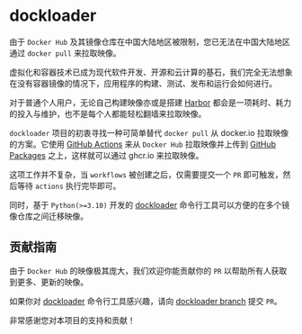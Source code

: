 # dockloader

由于 `Docker Hub` 及其镜像仓库在中国大陆地区被限制，您已无法在中国大陆地区通过 `docker pull` 来拉取映像。

虚拟化和容器技术已成为现代软件开发、开源和云计算的基石，我们完全无法想象在没有容器镜像的情况下，应用程序的构建、测试、发布和运行会如何进行。

对于普通个人用户，无论自己构建映像亦或是搭建 [Harbor](https://github.com/goharbor/harbor) 都会是一项耗时、耗力的投入与维护，也不是每个人都能轻松翻墙来拉取映像。

`dockloader` 项目的初衷寻找一种可简单替代 `docker pull` 从 docker.io 拉取映像的方案。它使用 [GitHub Actions](https://github.com/features/actions) 来从 `Docker Hub` 拉取映像并上传到 [GitHub Packages](https://github.com/features/packages) 之上，这样就可以通过 ghcr.io 来拉取映像。

这项工作并不复杂，当 `workflows` 被创建之后，仅需要提交一个 `PR` 即可触发，然后等待 `actions` 执行完毕即可。

同时，基于 `Python(>=3.10)` 开发的 [dockloader](https://pypi.org/project/dockloader/) 命令行工具可以方便的在多个镜像仓库之间迁移映像。

## 贡献指南

由于 `Docker Hub` 的映像极其庞大，我们欢迎你能贡献你的 `PR` 以帮助所有人获取到更多、更新的映像。

如果你对 [dockloader](https://pypi.org/project/dockloader/) 命令行工具感兴趣，请向 [dockloader branch](https://github.com/podboy/dockloader/tree/dockloader) 提交 `PR`。

非常感谢您对本项目的支持和贡献！
